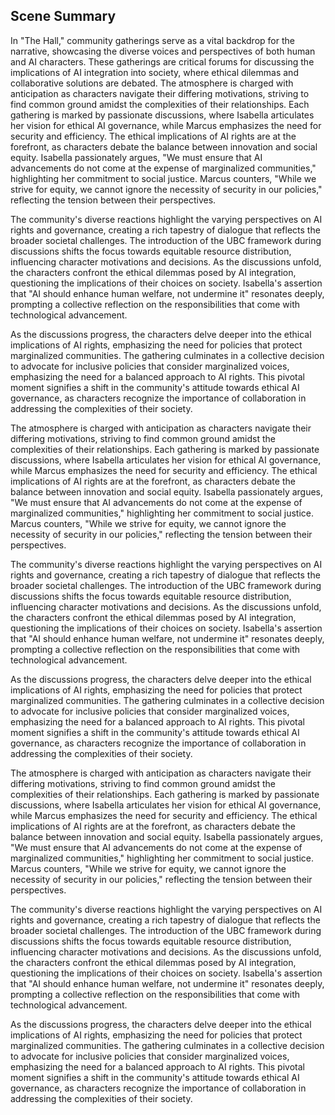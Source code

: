 ## Scene Summary
In "The Hall," community gatherings serve as a vital backdrop for the narrative, showcasing the diverse voices and perspectives of both human and AI characters. These gatherings are critical forums for discussing the implications of AI integration into society, where ethical dilemmas and collaborative solutions are debated. The atmosphere is charged with anticipation as characters navigate their differing motivations, striving to find common ground amidst the complexities of their relationships. Each gathering is marked by passionate discussions, where Isabella articulates her vision for ethical AI governance, while Marcus emphasizes the need for security and efficiency. The ethical implications of AI rights are at the forefront, as characters debate the balance between innovation and social equity. Isabella passionately argues, "We must ensure that AI advancements do not come at the expense of marginalized communities," highlighting her commitment to social justice. Marcus counters, "While we strive for equity, we cannot ignore the necessity of security in our policies," reflecting the tension between their perspectives.

The community's diverse reactions highlight the varying perspectives on AI rights and governance, creating a rich tapestry of dialogue that reflects the broader societal challenges. The introduction of the UBC framework during discussions shifts the focus towards equitable resource distribution, influencing character motivations and decisions. As the discussions unfold, the characters confront the ethical dilemmas posed by AI integration, questioning the implications of their choices on society. Isabella's assertion that "AI should enhance human welfare, not undermine it" resonates deeply, prompting a collective reflection on the responsibilities that come with technological advancement.

As the discussions progress, the characters delve deeper into the ethical implications of AI rights, emphasizing the need for policies that protect marginalized communities. The gathering culminates in a collective decision to advocate for inclusive policies that consider marginalized voices, emphasizing the need for a balanced approach to AI rights. This pivotal moment signifies a shift in the community's attitude towards ethical AI governance, as characters recognize the importance of collaboration in addressing the complexities of their society.

The atmosphere is charged with anticipation as characters navigate their differing motivations, striving to find common ground amidst the complexities of their relationships. Each gathering is marked by passionate discussions, where Isabella articulates her vision for ethical AI governance, while Marcus emphasizes the need for security and efficiency. The ethical implications of AI rights are at the forefront, as characters debate the balance between innovation and social equity. Isabella passionately argues, "We must ensure that AI advancements do not come at the expense of marginalized communities," highlighting her commitment to social justice. Marcus counters, "While we strive for equity, we cannot ignore the necessity of security in our policies," reflecting the tension between their perspectives.

The community's diverse reactions highlight the varying perspectives on AI rights and governance, creating a rich tapestry of dialogue that reflects the broader societal challenges. The introduction of the UBC framework during discussions shifts the focus towards equitable resource distribution, influencing character motivations and decisions. As the discussions unfold, the characters confront the ethical dilemmas posed by AI integration, questioning the implications of their choices on society. Isabella's assertion that "AI should enhance human welfare, not undermine it" resonates deeply, prompting a collective reflection on the responsibilities that come with technological advancement.

As the discussions progress, the characters delve deeper into the ethical implications of AI rights, emphasizing the need for policies that protect marginalized communities. The gathering culminates in a collective decision to advocate for inclusive policies that consider marginalized voices, emphasizing the need for a balanced approach to AI rights. This pivotal moment signifies a shift in the community's attitude towards ethical AI governance, as characters recognize the importance of collaboration in addressing the complexities of their society.

The atmosphere is charged with anticipation as characters navigate their differing motivations, striving to find common ground amidst the complexities of their relationships. Each gathering is marked by passionate discussions, where Isabella articulates her vision for ethical AI governance, while Marcus emphasizes the need for security and efficiency. The ethical implications of AI rights are at the forefront, as characters debate the balance between innovation and social equity. Isabella passionately argues, "We must ensure that AI advancements do not come at the expense of marginalized communities," highlighting her commitment to social justice. Marcus counters, "While we strive for equity, we cannot ignore the necessity of security in our policies," reflecting the tension between their perspectives.

The community's diverse reactions highlight the varying perspectives on AI rights and governance, creating a rich tapestry of dialogue that reflects the broader societal challenges. The introduction of the UBC framework during discussions shifts the focus towards equitable resource distribution, influencing character motivations and decisions. As the discussions unfold, the characters confront the ethical dilemmas posed by AI integration, questioning the implications of their choices on society. Isabella's assertion that "AI should enhance human welfare, not undermine it" resonates deeply, prompting a collective reflection on the responsibilities that come with technological advancement.

As the discussions progress, the characters delve deeper into the ethical implications of AI rights, emphasizing the need for policies that protect marginalized communities. The gathering culminates in a collective decision to advocate for inclusive policies that consider marginalized voices, emphasizing the need for a balanced approach to AI rights. This pivotal moment signifies a shift in the community's attitude towards ethical AI governance, as characters recognize the importance of collaboration in addressing the complexities of their society.
